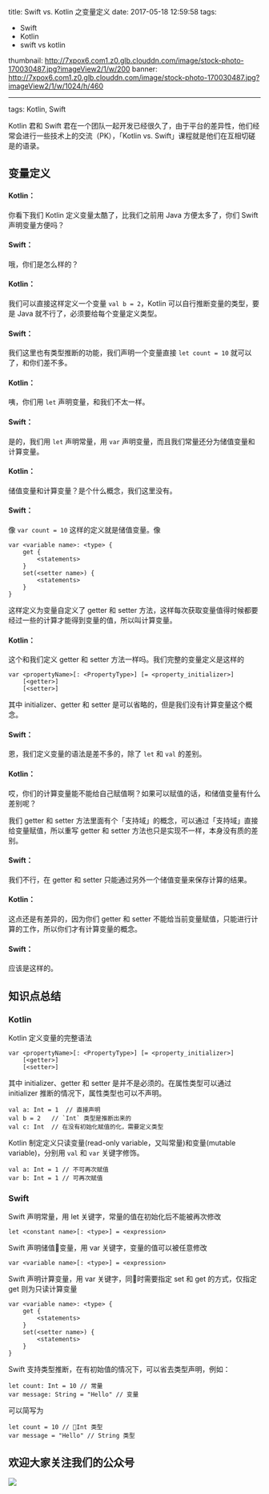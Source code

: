 title: Swift vs. Kotlin 之变量定义
date: 2017-05-18 12:59:58
tags: 
- Swift
- Kotlin
- swift vs kotlin

thumbnail: http://7xpox6.com1.z0.glb.clouddn.com/image/stock-photo-170030487.jpg?imageView2/1/w/200
banner: http://7xpox6.com1.z0.glb.clouddn.com/image/stock-photo-170030487.jpg?imageView2/1/w/1024/h/460 

---


tags: Kotlin, Swift

Kotlin 君和 Swift 君在一个团队一起开发已经很久了，由于平台的差异性，他们经常会进行一些技术上的交流（PK），「Kotlin vs. Swift」课程就是他们在互相切磋是的语录。

<!-- more -->

## 变量定义

#### Kotlin：

你看下我们 Kotlin 定义变量太酷了，比我们之前用 Java 方便太多了，你们 Swift 声明变量方便吗？

#### Swift：

哦，你们是怎么样的？

#### Kotlin：

我们可以直接这样定义一个变量 `val b = 2`，Kotlin 可以自行推断变量的类型，要是 Java 就不行了，必须要给每个变量定义类型。

#### Swift：

我们这里也有类型推断的功能，我们声明一个变量直接 `let count = 10` 就可以了，和你们差不多。

#### Kotlin：

咦，你们用 `let` 声明变量，和我们不太一样。

#### Swift：

是的，我们用 `let` 声明常量，用 `var` 声明变量，而且我们常量还分为储值变量和计算变量。

#### Kotlin：

储值变量和计算变量？是个什么概念，我们这里没有。

#### Swift：

像 `var count = 10` 这样的定义就是储值变量。像

```
var <variable name>: <type> {
    get {
        <statements>
    }
    set(<setter name>) {
        <statements>
    }
}
```

这样定义为变量自定义了 getter 和 setter 方法，这样每次获取变量值得时候都要经过一些的计算才能得到变量的值，所以叫计算变量。

#### Kotlin：

这个和我们定义 getter 和 setter 方法一样吗。我们完整的变量定义是这样的

```
var <propertyName>[: <PropertyType>] [= <property_initializer>]
    [<getter>]
    [<setter>]
```

其中 initializer、getter 和 setter 是可以省略的，但是我们没有计算变量这个概念。

#### Swift：

恩，我们定义变量的语法是差不多的，除了 `let` 和 `val` 的差别。

#### Kotlin：

哎，你们的计算变量能不能给自己赋值啊？如果可以赋值的话，和储值变量有什么差别呢？

我们 getter 和 setter 方法里面有个「支持域」的概念，可以通过「支持域」直接给变量赋值，所以重写 getter 和 setter 方法也只是实现不一样，本身没有质的差别。

#### Swift：

我们不行，在 getter 和 setter 只能通过另外一个储值变量来保存计算的结果。

#### Kotlin：

这点还是有差异的，因为你们 getter 和 setter 不能给当前变量赋值，只能进行计算的工作，所以你们才有计算变量的概念。

#### Swift：

应该是这样的。

## 知识点总结

### Kotlin

Kotlin 定义变量的完整语法

```
var <propertyName>[: <PropertyType>] [= <property_initializer>]
    [<getter>]
    [<setter>]
```

其中 initializer、getter 和 setter 是并不是必须的。在属性类型可以通过 initializer 推断的情况下，属性类型也可以不声明。

```
val a: Int = 1  // 直接声明
val b = 2   // `Int` 类型是推断出来的
val c: Int  // 在没有初始化赋值的化，需要定义类型
```

Kotlin 制定定义只读变量(read-only variable，又叫常量)和变量(mutable variable)，分别用 `val` 和 `var` 关键字修饰。

```
val a: Int = 1 // 不可再次赋值
var b: Int = 1 // 可再次赋值
```

### Swift

Swift 声明常量，用 let 关键字，常量的值在初始化后不能被再次修改

```
let <constant name>[: <type>] = <expression>
```

Swift 声明储值变量，用 var 关键字，变量的值可以被任意修改

```
var <variable name>[: <type>] = <expression>
```

Swift 声明计算变量，用 var 关键字，同时需要指定 set 和 get 的方式，仅指定 get 则为只读计算变量

```
var <variable name>: <type> {
    get {
        <statements>
    }
    set(<setter name>) {
        <statements>
    }
}
```

Swift 支持类型推断，在有初始值的情况下，可以省去类型声明，例如：

```
let count: Int = 10 // 常量
var message: String = "Hello" // 变量
```

可以简写为

```
let count = 10 // Int 类型
var message = "Hello" // String 类型
```


## 欢迎大家关注我们的公众号

![](http://7xpox6.com1.z0.glb.clouddn.com/qrcode_for_gh_b2ad0581a6c4_430.jpg?imageView2/2/w/320) 

